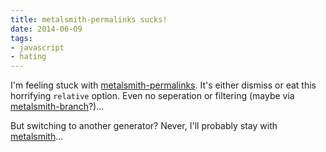 ```yaml
---
title: metalsmith-permalinks sucks!
date: 2014-06-09
tags:
- javascript
- hating
---
```

I'm feeling stuck with [metalsmith-permalinks](https://github.com/segmentio/metalsmith-permalinks). It's either dismiss or eat this horrifying `relative` option. Even no seperation or filtering (maybe via [metalsmith-branch](https://github.com/ericgj/metalsmith-branch)?)...

But switching to another generator? Never, I'll probably stay with [metalsmith](http://www.metalsmith.io/)...
